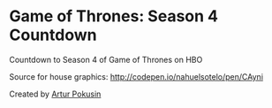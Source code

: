 Game of Thrones: Season 4 Countdown
=================================

Countdown to Season 4 of Game of Thrones on HBO

Source for house graphics: http://codepen.io/nahuelsotelo/pen/CAyni

Created by [Artur Pokusin](http://pokusin.com)
